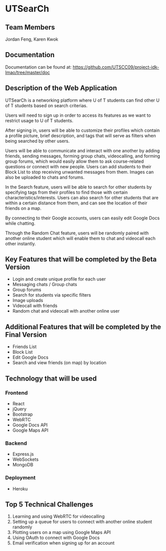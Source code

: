 # UTSearCh

## Team Members

Jordan Feng, Karen Kwok

## Documentation

Documentation can be found at: https://github.com/UTSCC09/project-idk-lmao/tree/master/doc

## Description of the Web Application

UTSearCh is a networking platform where U of T students can find other U of T students based on search criterias.

Users will need to sign up in order to access its features as we want to restrict usage to U of T students.

After signing in, users will be able to customize their profiles which contain a profile picture, brief description, and tags that will serve as filters when being searched by other users.

Users will be able to communicate and interact with one another by adding friends, sending messages, forming group chats, videocalling, and forming group forums, which would easily allow them to ask course-related questions or connect with new people. Users can add students to their Block List to stop receiving unwanted messages from them. Images can also be uploaded to chats and forums.

In the Search feature, users will be able to search for other students by specifying tags from their profiles to find those with certain characteristics/interests. Users can also search for other students that are within a certain distance from them, and can see the location of their friends on a map.

By connecting to their Google accounts, users can easily edit Google Docs while chatting.

Through the Random Chat feature, users will be randomly paired with another online student which will enable them to chat and videocall each other instantly.

## Key Features that will be completed by the Beta Version

- Login and create unique profile for each user
- Messaging chats / Group chats
- Group forums
- Search for students via specific filters
- Image uploads
- Videocall with friends
- Random chat and videocall with another online user

## Additional Features that will be completed by the Final Version

- Friends List
- Block List
- Edit Google Docs
- Search and view friends (on map) by location

## Technology that will be used

### Frontend

- React
- jQuery
- Bootstrap
- WebRTC
- Google Docs API
- Google Maps API

### Backend

- Express.js
- WebSockets
- MongoDB

### Deployment

- Heroku

## Top 5 Technical Challenges

1. Learning and using WebRTC for videocalling
2. Setting up a queue for users to connect with another online student randomly
3. Plotting users on a map using Google Maps API
4. Using OAuth to connect with Google Docs
5. Email verification when signing up for an account